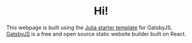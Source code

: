 <h1 align="center">
  Hi!
</h1>

This webpage is built using the [Julia starter template](https://github.com/niklasmtj/gatsby-starter-julia) for GatsbyJS. [GatsbyJS](https://www.gatsbyjs.org/) is a free and open source static website builder built on React.
